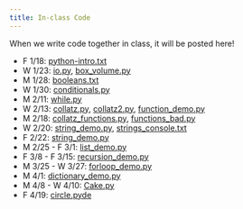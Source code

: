 ```yaml
---
title: In-class Code
---
```


When we write code together in class, it will be posted here!

* F 1/18: [python-intro.txt](static/python-intro.txt)
* W 1/23: [io.py](static/io.py), [box_volume.py](static/box_volume.py)
* M 1/28: [booleans.txt](static/booleans.txt)
* W 1/30: [conditionals.py](static/conditionals.py)
* M 2/11: [while.py](static/while.py)
* W 2/13: [collatz.py](static/collatz.py), [collatz2.py](static/collatz2.py), [function_demo.py](static/function_demo.py)
* M 2/18: [collatz_functions.py](static/collatz_functions.py), [functions_bad.py](static/functions_bad.py)
* W 2/20: [string_demo.py](static/string_demo.py), [strings_console.txt](static/strings_console.txt)
* F 2/22: [string_demo.py](static/string_demo.py)
* M 2/25 - F 3/1: [list_demo.py](static/list_demo.py)
* F 3/8 - F 3/15: [recursion_demo.py](static/recursion_demo.py)
* M 3/25 - W 3/27: [forloop_demo.py](static/forloop_demo.py)
* M 4/1: [dictionary_demo.py](static/dictionary_demo.py)
* M 4/8 - W 4/10: [Cake.py](static/Cake.py)
* F 4/19: [circle.pyde](static/circle.pyde)

